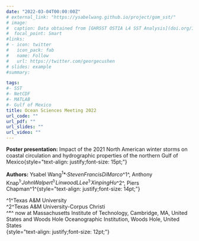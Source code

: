 ```yaml
---
date: "2022-03-04T00:00:00Z"
# external_link: "https://ysabelwang.github.io/project/gom_sst/"
# image:
#  caption: Data obtained from [GHRSST OSTIA L4 SST Analysis](doi.org/10.5067/GHOST-4FK01)
#  focal_point: Smart
#links:
# - icon: twitter
#   icon_pack: fab
#   name: Follow
#   url: https://twitter.com/georgecushen
# slides: example
#summary: 

tags:
#- SST
#- NetCDF
#- MATLAB
#- Gulf of Mexico
title: Ocean Sciences Meeting 2022
url_code: ""
url_pdf: ""
url_slides: ""
url_video: ""
---
```

**Poster presentation:** Impact of the 2021 North American winter storms on coastal circulation and hydrographic properties of the northern Gulf of Mexico{style="text-align: justify;font-size: 15pt;"}
  
  
**Authors:**  Ysabel Wang$^1*^, Steven Francis DiMarco$^1^, Anthony Knap$^1^, John Walpert^1^, Linwood L Lee^1^, Xinping Hu$^2^, Piers Chapman^1^{style="text-align: justify;font-size: 14pt;"}

^1^Texas A&M University  
^2^Texas A&M University-Corpus Christi  
^*^ now at Massachusetts Institute of Technology, Cambridge, MA, United States and Woods Hole Oceanographic Institution, Woods Hole, United States  
{style="text-align: justify;font-size: 12pt;"}
